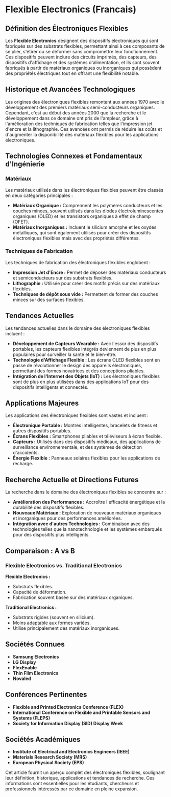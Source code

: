# Flexible Electronics (Francais)

## Définition des Électroniques Flexibles

Les **Flexible Electronics** désignent des dispositifs électroniques qui sont fabriqués sur des substrats flexibles, permettant ainsi à ces composants de se plier, s'étirer ou se déformer sans compromettre leur fonctionnement. Ces dispositifs peuvent inclure des circuits imprimés, des capteurs, des dispositifs d'affichage et des systèmes d'alimentation, et ils sont souvent fabriqués à partir de matériaux organiques ou inorganiques qui possèdent des propriétés électriques tout en offrant une flexibilité notable.

## Historique et Avancées Technologiques

Les origines des électroniques flexibles remontent aux années 1970 avec le développement des premiers matériaux semi-conducteurs organiques. Cependant, c'est au début des années 2000 que la recherche et le développement dans ce domaine ont pris de l'ampleur, grâce à l'amélioration des techniques de fabrication telles que l'impression jet d'encre et la lithographie. Ces avancées ont permis de réduire les coûts et d'augmenter la disponibilité des matériaux flexibles pour les applications électroniques.

## Technologies Connexes et Fondamentaux d'Ingénierie

### Matériaux

Les matériaux utilisés dans les électroniques flexibles peuvent être classés en deux catégories principales : 

- **Matériaux Organique :** Comprennent les polymères conducteurs et les couches minces, souvent utilisés dans les diodes électroluminescentes organiques (OLED) et les transistors organiques à effet de champ (OFET).
- **Matériaux Inorganiques :** Incluent le silicium amorphe et les oxydes métalliques, qui sont également utilisés pour créer des dispositifs électroniques flexibles mais avec des propriétés différentes.

### Techniques de Fabrication

Les techniques de fabrication des électroniques flexibles englobent :

- **Impression Jet d'Encre :** Permet de déposer des matériaux conducteurs et semiconducteurs sur des substrats flexibles.
- **Lithographie :** Utilisée pour créer des motifs précis sur des matériaux flexibles.
- **Techniques de dépôt sous vide :** Permettent de former des couches minces sur des surfaces flexibles.

## Tendances Actuelles

Les tendances actuelles dans le domaine des électroniques flexibles incluent :

- **Développement de Capteurs Wearable :** Avec l'essor des dispositifs portables, les capteurs flexibles intégrés deviennent de plus en plus populaires pour surveiller la santé et le bien-être.
- **Technologie d'Affichage Flexible :** Les écrans OLED flexibles sont en passe de révolutionner le design des appareils électroniques, permettant des formes novatrices et des conceptions pliables.
- **Intégration de l'Internet des Objets (IoT) :** Les électroniques flexibles sont de plus en plus utilisées dans des applications IoT pour des dispositifs intelligents et connectés.

## Applications Majeures

Les applications des électroniques flexibles sont vastes et incluent :

- **Électronique Portable :** Montres intelligentes, bracelets de fitness et autres dispositifs portables.
- **Écrans Flexibles :** Smartphones pliables et téléviseurs à écran flexible.
- **Capteurs :** Utilisés dans des dispositifs médicaux, des applications de surveillance environnementale, et des systèmes de détection d'accidents.
- **Énergie Flexible :** Panneaux solaires flexibles pour les applications de recharge.

## Recherche Actuelle et Directions Futures

La recherche dans le domaine des électroniques flexibles se concentre sur :

- **Amélioration des Performances :** Accroître l'efficacité énergétique et la durabilité des dispositifs flexibles.
- **Nouveaux Matériaux :** Exploration de nouveaux matériaux organiques et inorganiques pour des performances améliorées.
- **Intégration avec d'autres Technologies :** Combinaison avec des technologies telles que la nanotechnologie et les systèmes embarqués pour des dispositifs plus intelligents.

## Comparaison : A vs B

### Flexible Electronics vs. Traditional Electronics

**Flexible Electronics :**
- Substrats flexibles.
- Capacité de déformation.
- Fabrication souvent basée sur des matériaux organiques.

**Traditional Electronics :**
- Substrats rigides (souvent en silicium).
- Moins adaptable aux formes variées.
- Utilise principalement des matériaux inorganiques.

## Sociétés Connues

- **Samsung Electronics**
- **LG Display**
- **FlexEnable**
- **Thin Film Electronics**
- **Novaled**

## Conférences Pertinentes

- **Flexible and Printed Electronics Conference (FLEX)** 
- **International Conference on Flexible and Printable Sensors and Systems (FLEPS)** 
- **Society for Information Display (SID) Display Week**

## Sociétés Académiques

- **Institute of Electrical and Electronics Engineers (IEEE)**
- **Materials Research Society (MRS)**
- **European Physical Society (EPS)**

Cet article fournit un aperçu complet des électroniques flexibles, soulignant leur définition, historique, applications et tendances de recherche. Ces informations sont essentielles pour les étudiants, chercheurs et professionnels intéressés par ce domaine en pleine expansion.
